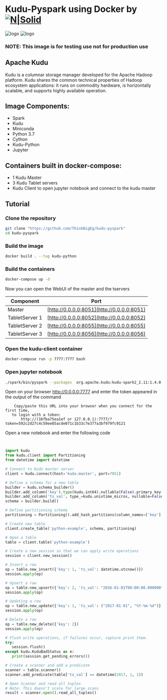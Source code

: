 #   Kudu-Pyspark using Docker by [![N|Solid](https://think-big.solutions/img/logo.png)](https://think-big.solutions)

![logo](http://getkudu.io/img/logo.png) ![logo](https://www.docker.com/sites/default/files/social/docker_facebook_share.png) 

### NOTE: This image is for testing use not for production use

## Apache Kudu

Kudu is a columnar storage manager developed for the Apache Hadoop platform. Kudu shares the common technical properties of Hadoop ecosystem applications: it runs on commodity hardware, is horizontally scalable, and supports highly available operation.

## Image Components:
 - Spark
 - Kudu
 - Miniconda
 - Python 3.7
 - Cython
 - Kudu-Python
 - Jupyter
 
 ## Containers built in docker-compose:
  - 1 Kudu Master
  - 3 Kudu Tablet servers
  - Kudu Client to open jupyter notebook and connect to the kudu master
  
 ## Tutorial 
 ### Clone the repository
 ```sh
 git clone "https://github.com/ThinkBigEg/kudu-pyspark"
 cd kudu-pyspark
 ```
 ### Build the image
 ```sh
 docker build . --tag kudu-python
 ```
 ### Build the containers
 ```sh
 docker-compose up -d
 ```
 Now you can open the WebUI of the master and the tservers
 
 
| Component                | Port                                              |
| -----------------------  |-------------------------------------------------- |
| Master                   | [http://0.0.0.0:8051](http://0.0.0.0:8051)  |
| TabletServer  1          | [http://0.0.0.0:8052](http://0.0.0.0:8052)  |
| TabletServer  2          | [http://0.0.0.0:8055](http://0.0.0.0:8055)  |
| TabletServer  3          | [http://0.0.0.0:8056](http://0.0.0.0:8056)  |


 ### Open the kudu-client container
 ```sh
 docker-compose run -p 7777:7777 bash
 ```
 ### Open jupyter notebook
 ```sh
 ./spark/bin/pyspark --packages  org.apache.kudu:kudu-spark2_2.11:1.4.0
 ```
 Open on your browser http://0.0.0.0:7777 and enter the token appeared in the output of the command
 ```console
     Copy/paste this URL into your browser when you connect for the first time,
    to login with a token:
        http://(16fba75ea1ef or 127.0.0.1):7777/?token=592c2d27c4c59ee85acde071c1b33c7e377a3bf979fc9121
 ```
 Open a new notebook and enter the following code 
 ```python
 

import kudu
from kudu.client import Partitioning
from datetime import datetime

# Connect to Kudu master server
client = kudu.connect(host='kudu.master', port=7051)

# Define a schema for a new table
builder = kudu.schema_builder()
builder.add_column('key').type(kudu.int64).nullable(False).primary_key()
builder.add_column('ts_val', type_=kudu.unixtime_micros, nullable=False, compression='lz4')
schema = builder.build()

# Define partitioning schema
partitioning = Partitioning().add_hash_partitions(column_names=['key'], num_buckets=3)

# Create new table
client.create_table('python-example', schema, partitioning)

# Open a table
table = client.table('python-example')

# Create a new session so that we can apply write operations
session = client.new_session()

# Insert a row
op = table.new_insert({'key': 1, 'ts_val': datetime.utcnow()})
session.apply(op)

# Upsert a row
op = table.new_upsert({'key': 2, 'ts_val': "2016-01-01T00:00:00.000000"})
session.apply(op)

# Updating a row
op = table.new_update({'key': 1, 'ts_val': ("2017-01-01", "%Y-%m-%d")})
session.apply(op)

# Delete a row
op = table.new_delete({'key': 2})
session.apply(op)

# Flush write operations, if failures occur, capture print them.
try:
    session.flush()
except kudu.KuduBadStatus as e:
    print(session.get_pending_errors())

# Create a scanner and add a predicate
scanner = table.scanner()
scanner.add_predicate(table['ts_val'] == datetime(2017, 1, 1))

# Open Scanner and read all tuples
# Note: This doesn't scale for large scans
result = scanner.open().read_all_tuples()
 ```
 
